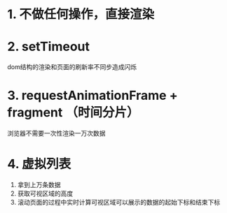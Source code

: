 # 1. 不做任何操作，直接渲染

# 2. setTimeout
 dom结构的渲染和页面的刷新率不同步造成闪烁

# 3. requestAnimationFrame + fragment （时间分片）
浏览器不需要一次性渲染一万次数据

# 4. 虚拟列表
1. 拿到上万条数据
2. 获取可视区域的高度
3. 滚动页面的过程中实时计算可视区域可以展示的数据的起始下标和结束下标